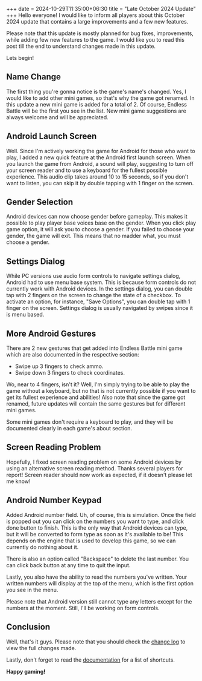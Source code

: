 +++
date = 2024-10-29T11:35:00+06:30
title = "Late October 2024 Update"
+++
Hello everyone! I would like to inform all players about this October 2024 update that contains a large improvements and a few new features.
<!--more-->
Please note that this update is mostly planned for bug fixes, improvements, while adding few new features to the game. I would like you to read this post till the end to understand changes made in this update.

Lets begin!

## Name Change
The first thing you're gonna notice is the game's name's changed. Yes, I would like to add other mini games, so that's why the game got renamed. In this update a new mini game is added for a total of 2. Of course, Endless Battle will be the first you see in the list. New mini game suggestions are always welcome and will be appreciated.

## Android Launch Screen
Well. Since I'm actively working the game for Android for those who want to play, I added a new quick feature at the Android first launch screen. When you launch the game from Android, a sound will play, suggesting to turn off your screen reader and to use a keyboard for the fullest possible experience.
This audio clip takes around 10 to 15 seconds, so if you don't want to listen, you can skip it by double tapping with 1 finger on the screen.

## Gender Selection
Android devices can now choose gender before gameplay. This makes it possible to play player base voices base on the gender. When you click play game option, it will ask you to choose a gender. If you failed to choose your gender, the game will exit. This means that no madder what, you must choose a gender.

## Settings Dialog
While PC versions use audio form controls to navigate settings dialog, Android had to use menu base system. This is because form controls do not currently work with Android devices. In the settings dialog, you can double tap with 2 fingers on the screen to change the state of a checkbox. To activate an option, for instance, "Save Options", you can double tap with 1 finger on the screen. Settings dialog is usually navigated by swipes since it is menu based.

## More Android Gestures
There are 2 new gestures that get added into  Endless Battle mini game which are also documented in the respective section:
- Swipe up 3 fingers to check ammo.
- Swipe down 3 fingers to check coordinates.

Wo, near to 4 fingers, isn't it? Well, I'm simply trying to be able to play the game without a keyboard, but no that is not currently possible if you want to get its fullest experience and abilities! Also note that since the game got renamed, future updates will contain the same gestures but for different mini games.

Some mini games don't require a keyboard to play, and they will be documented clearly in each game's about section.

## Screen Reading Problem
Hopefully, I fixed screen reading problem on some Android devices by using an alternative screen reading method. Thanks several players for report! Screen reader should now work as expected, if it doesn't please let me know!

## Android Number Keypad
Added Android number field. Uh, of course, this is simulation. Once the field is popped out you can click on the numbers you want to type, and click done button to finish. This is the only way that Android devices can type, but it will be converted to form type as soon as it's available to be! This depends on the engine that is used to develop this game, so we can currently do nothing about it.

There is also an option called "Backspace" to delete the last number. You can click back button at any time to quit the input.

Lastly, you also have the ability to read the numbers you've written. Your written numbers will display at the top of the menu, which is the first option you see in the menu.

Please note that Android version still cannot type any letters except for the numbers at the moment. Still, I'll be working on form controls.

## Conclusion
Well, that's it guys. Please note that you should check the [change log](@/changelog.md) to view the full changes made.

Lastly, don't forget to read the [documentation](@/docs/_index.md) for a list of shortcuts.

**Happy gaming!**